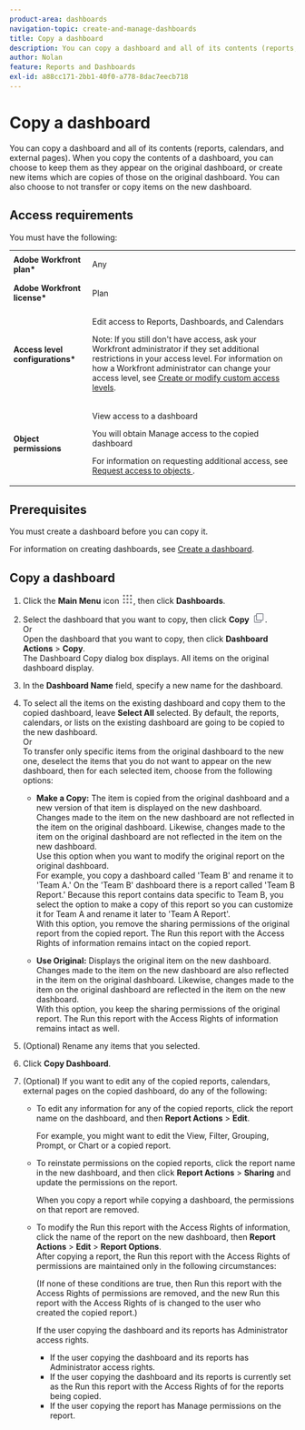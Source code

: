 ```yaml
---
product-area: dashboards
navigation-topic: create-and-manage-dashboards
title: Copy a dashboard
description: You can copy a dashboard and all of its contents (reports, calendars, and external pages). When you copy the contents of a dashboard, you can choose to keep them as they appear on the original dashboard, or create new items which are copies of those on the original dashboard. You can also choose to not transfer or copy items on the new dashboard.
author: Nolan
feature: Reports and Dashboards
exl-id: a88cc171-2bb1-40f0-a778-8dac7eecb718
---
```

# Copy a dashboard

You can copy a dashboard and all of its contents (reports, calendars, and external pages). When you copy the contents of a dashboard, you can choose to keep them as they appear on the original dashboard, or create new items which are copies of those on the original dashboard. You can also choose to not transfer or copy items on the new dashboard.

## Access requirements

You must have the following:

<table style="table-layout:auto"> 
 <col> 
 <col> 
 <tbody> 
  <tr> 
   <td role="rowheader"><strong>Adobe Workfront plan*</strong></td> 
   <td> <p>Any</p> </td> 
  </tr> 
  <tr> 
   <td role="rowheader"><strong>Adobe Workfront license*</strong></td> 
   <td> <p>Plan </p> </td> 
  </tr> 
  <tr> 
   <td role="rowheader"><strong>Access level configurations*</strong></td> 
   <td> <p>Edit access to Reports, Dashboards, and Calendars</p> <p>Note: If you still don't have access, ask your Workfront administrator if they set additional restrictions in your access level. For information on how a Workfront administrator can change your access level, see <a href="../../../administration-and-setup/add-users/configure-and-grant-access/create-modify-access-levels.md" class="MCXref xref">Create or modify custom access levels</a>.</p> </td> 
  </tr> 
  <tr> 
   <td role="rowheader"><strong>Object permissions</strong></td> 
   <td> <p>View access to a dashboard</p> <p>You will obtain Manage access to the copied dashboard</p> <p>For information on requesting additional access, see <a href="../../../workfront-basics/grant-and-request-access-to-objects/request-access.md" class="MCXref xref">Request access to objects </a>.</p> </td> 
  </tr> 
 </tbody> 
</table>

## Prerequisites

You must create a dashboard before you can copy it.

For information on creating dashboards, see [Create a dashboard](../../../reports-and-dashboards/dashboards/creating-and-managing-dashboards/create-dashboard.md).

## Copy a dashboard

1. Click the **Main Menu** icon ![](assets/main-menu-icon.png), then click **Dashboards**. 

1. Select the dashboard that you want to copy, then click **Copy** ![](assets/copy-icon.png).  
   Or  
   Open the dashboard that you want to copy, then click **Dashboard Actions** > **Copy**.  
   The Dashboard Copy dialog box displays. All items on the original dashboard display.

1. In the **Dashboard Name** field, specify a new name for the dashboard.
1. To select all the items on the existing dashboard and copy them to the copied dashboard, leave **Select All** selected. By default, the reports, calendars, or lists on the existing dashboard are going to be copied to the new dashboard.  
   Or  
   To transfer only specific items from the original dashboard to the new one, deselect the items that you do not want to appear on the new dashboard, then for each selected item, choose from the following options:

   * **Make a Copy:** The item is copied from the original dashboard and a new version of that item is displayed on the new dashboard. Changes made to the item on the new dashboard are not reflected in the item on the original dashboard. Likewise, changes made to the item on the original dashboard are not reflected in the item on the new dashboard.  
     Use this option when you want to modify the original report on the original dashboard.  
     For example, you copy a dashboard called 'Team B' and rename it to 'Team A.' On the 'Team B' dashboard there is a report called 'Team B Report.' Because this report contains data specific to Team B, you select the option to make a copy of this report so you can customize it for Team A and rename it later to 'Team A Report'.  
     With this option, you remove the sharing permissions of the original report from the copied report. The Run this report with the Access Rights of information remains intact on the copied report.

   * **Use Original:** Displays the original item on the new dashboard. Changes made to the item on the new dashboard are also reflected in the item on the original dashboard. Likewise, changes made to the item on the original dashboard are reflected in the item on the new dashboard.  
     With this option, you keep the sharing permissions of the original report. The Run this report with the Access Rights of information remains intact as well.

1. (Optional) Rename any items that you selected.
1. Click **Copy Dashboard**.
1. (Optional) If you want to edit any of the copied reports, calendars, external pages on the copied dashboard, do any of the following:

   * To edit any information for any of the copied reports, click the report name on the dashboard, and then **Report Actions** > **Edit**.

     For example, you might want to edit the View, Filter, Grouping, Prompt, or Chart or a copied report.
   
   * To reinstate permissions on the copied reports, click the report name in the new dashboard, and then click **Report Actions** > **Sharing** and update the permissions on the report.

     When you copy a report while copying a dashboard, the permissions on that report are removed.
   
   * To modify the Run this report with the Access Rights of information, click the name of the report on the new dashboard, then **Report Actions** > **Edit** > **Report Options**.  
     After copying a report, the Run this report with the Access Rights of permissions are maintained only in the following circumstances:

     (If none of these conditions are true, then Run this report with the Access Rights of permissions are removed, and the new Run this report with the Access Rights of is changed to the user who created&nbsp;the copied report.)

     If the user copying the dashboard and its reports has Administrator access rights.

      * If the user copying the dashboard and its reports has Administrator access rights.
      * If the user copying the dashboard and its reports is currently set as the Run this report with the Access Rights of for the reports being copied.
      * If the user copying the report has Manage permissions on the report.
